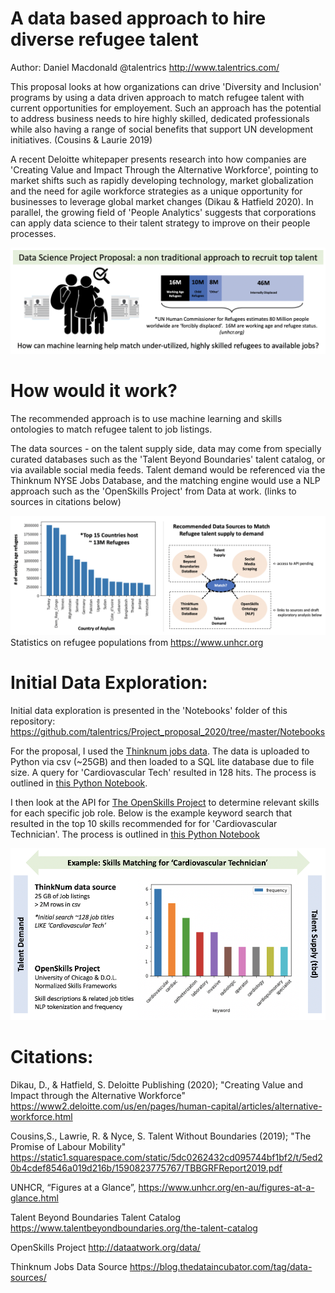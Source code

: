 # A data based approach to hire diverse refugee talent  
Author: Daniel Macdonald @talentrics http://www.talentrics.com/

This proposal looks at how organizations can drive 'Diversity and Inclusion' programs by using a data driven approach to match refugee talent with current opportunities for employement.  Such an approach has the potential to address business needs to hire highly skilled, dedicated professionals while also having a range of social benefits that support UN development initiatives. (Cousins & Laurie 2019)

A recent Deloitte whitepaper presents research into how companies are 'Creating Value and Impact Through the Alternative Workforce', pointing to market shifts such as rapidly developing technology, market globalization and the need for agile workforce strategies as a unique opportunity for businesses to leverage global market changes (Dikau & Hatfield 2020).  In parallel, the growing field of 'People Analytics' suggests that corporations can apply data science to their talent strategy to improve on their people processes.

![](images/Project_overview.png)

# How would it work?

The recommended approach is to use machine learning and skills ontologies to match refugee talent to job listings.

The data sources - on the talent supply side, data may come from specially curated databases such as the 'Talent Beyond Boundaries' talent catalog, or via available social media feeds.  Talent demand would be referenced via the Thinknum NYSE Jobs Database, and the matching engine would use a NLP approach such as the 'OpenSkills Project' from Data at work. (links to sources in citations below)

![](images/Method_scope.png)
Statistics on refugee populations from https://www.unhcr.org


# Initial Data Exploration:

Initial data exploration is presented in the 'Notebooks' folder of this repository: 
https://github.com/talentrics/Project_proposal_2020/tree/master/Notebooks

For the proposal, I used the [Thinknum jobs data](https://blog.thedataincubator.com/tag/data-sources/?target=_blank).  The data is uploaded to Python via csv (~25GB) and then loaded to a SQL lite database due to file size.  A query for 'Cardiovascular Tech' resulted in 128 hits.  The process is outlined in [this Python Notebook](https://github.com/talentrics/Project_proposal_2020/blob/master/Notebooks/datalab_jobs.ipynb/?target=_blank).  

I then look at the API for [The OpenSkills Project](http://dataatwork.org/data/?target=_blank) to determine relevant skills for each specific job role. Below is the example keyword search that resulted in the top 10 skills recommended for for 'Cardiovascular Technician'.  The process is outlined in [this Python Notebook](https://github.com/talentrics/Project_proposal_2020/blob/master/Notebooks/Open_Skills_Jobs_API.ipynb/?target=_blank)

![](images/proposed_approach.png)


# Citations: 

Dikau, D., & Hatfield, S. Deloitte Publishing (2020); "Creating Value and Impact through the Alternative Workforce"
https://www2.deloitte.com/us/en/pages/human-capital/articles/alternative-workforce.html

Cousins,S., Lawrie, R. & Nyce, S. Talent Without Boundaries (2019); "The Promise of Labour Mobility"
https://static1.squarespace.com/static/5dc0262432cd095744bf1bf2/t/5ed20b4cdef8546a019d216b/1590823775767/TBBGRFReport2019.pdf

UNHCR, “Figures at a Glance”, https://www.unhcr.org/en-au/figures-at-a-glance.html

Talent Beyond Boundaries Talent Catalog
https://www.talentbeyondboundaries.org/the-talent-catalog

OpenSkills Project
http://dataatwork.org/data/

Thinknum Jobs Data Source
https://blog.thedataincubator.com/tag/data-sources/
